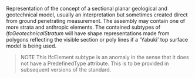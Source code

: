 Representation of the concept of a sectional planar geological and geotechnical model, usually an interpretation but sometimes created direct from ground penetrating measurement. The assembly may contain one of more strata and anthropic elements. The contained subtypes of _IfcGeotechnicalStratum_ will have shape representations made from polygons reflecting the visible section or poly lines if a 'Yabuki' top surface model is being used.

<!-- end of short definition -->


> NOTE This IfcElement subtype is an anomaly in the sense that it does not have a PredefinedType attribute. This is to be provided in subsequent versions of the standard.
